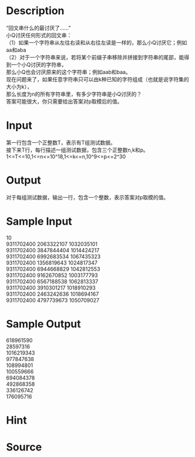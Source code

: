 
# Description

<div class="content"><div>“回文串什么的最讨厌了……”</div>
<div>小Q讨厌任何形式的回文串：</div>
<div>（1）如果一个字符串从左往右读和从右往左读是一样的，那么小Q讨厌它；例如aa和aba</div>
<div>（2）对于一个字符串来说，若将某个前缀子串移除并拼接到字符串的尾部，能得到一个小Q讨厌的字符串，</div>
<div>那么小Q也会讨厌原来的这个字符串；例如aab和baa。</div>
<div>现在问题来了，如果任意字符串只可以由k种已知的字符组成（也就是说字符集的大小为k），</div>
<div>那么长度为n的所有字符串里，有多少字符串是小Q讨厌的？</div>
<div>答案可能很大，你只需要给出答案对p取模后的值。</div>
<div></div>
<p class="MsoNormal"></p>
<p></p></div>

# Input

<div class="content"><div>第一行包含一个正整数T，表示有T组测试数据。</div>
<div>接下来T行，每行描述一组测试数据，包含三个正整数n,k和p。</div>
<div>1&lt;=T&lt;=10,1&lt;=n&lt;=10^18,1&lt;=k&lt;=n,10^9&lt;=p&lt;=2^30</div>
<div></div>
<p></p></div>

# Output

<div class="content"><div>对于每组测试数据，输出一行，包含一个整数，表示答案对p取模的值。</div>
<div></div>
<p></p></div>

# Sample Input

<div class="content"><span class="sampledata">10<br/>
9311702400 2063322107 1032035101<br/>
9311702400 3847844404 1014424217<br/>
9311702400 6992683534 1067435323<br/>
9311702400 1356819643 1024817347<br/>
9311702400 6944668829 1042812553<br/>
9311702400 9162670852 1003177793<br/>
9311702400 6567188538 1062813337<br/>
9311702400 3910301217 1018910293<br/>
9311702400 2463242636 1018694167<br/>
9311702400 4797739673 1050709027</span></div>

# Sample Output

<div class="content"><span class="sampledata">618961590<br/>
28597316<br/>
1016219343<br/>
977847638<br/>
108994801<br/>
100559666<br/>
694084378<br/>
492868358<br/>
336126742<br/>
176095716</span></div>

# Hint

<div class="content"><p></p></div>

# Source

<div class="content"><p><a href="problemset.php?search="></a></p></div>

